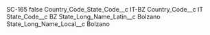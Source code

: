 <?xml version="1.0" encoding="UTF-8"?>
<CustomMetadata xmlns="http://soap.sforce.com/2006/04/metadata" xmlns:xsi="http://www.w3.org/2001/XMLSchema-instance" xmlns:xsd="http://www.w3.org/2001/XMLSchema">
    <label>SC-165</label>
    <protected>false</protected>
    <values>
        <field>Country_Code_State_Code__c</field>
        <value xsi:type="xsd:string">IT-BZ</value>
    </values>
    <values>
        <field>Country_Code__c</field>
        <value xsi:type="xsd:string">IT</value>
    </values>
    <values>
        <field>State_Code__c</field>
        <value xsi:type="xsd:string">BZ</value>
    </values>
    <values>
        <field>State_Long_Name_Latin__c</field>
        <value xsi:type="xsd:string">Bolzano</value>
    </values>
    <values>
        <field>State_Long_Name_Local__c</field>
        <value xsi:type="xsd:string">Bolzano</value>
    </values>
</CustomMetadata>
